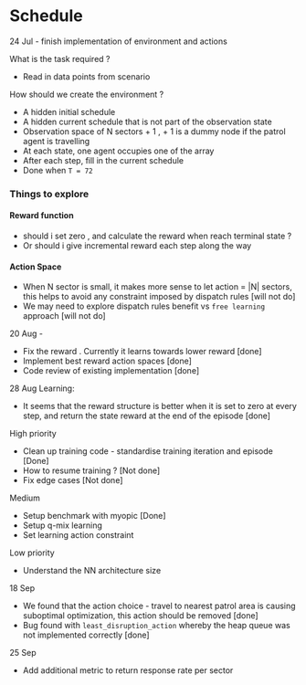 # Schedule 

24 Jul - finish implementation of environment and actions

What is the task required ? 

- Read in data points from scenario 

How should we create the environment ?

* A hidden initial schedule
* A hidden current schedule that is not part of the observation state 
* Observation space of N sectors + 1 , + 1 is a dummy node if the patrol agent is travelling
* At each state, one agent occupies one of the array 
* After each step, fill in the current schedule
* Done when `T = 72`

### Things to explore
#### Reward function 
* should i set zero , and calculate the reward when reach terminal state ?
* Or should i give incremental reward each step along the way

#### Action Space
* When N sector is small, it makes more sense to let action = |N| sectors, this helps to avoid any constraint imposed 
by dispatch rules [will not do]
* We may need to explore dispatch rules benefit vs `free learning` approach [will not do]

20 Aug - 
* Fix the reward . Currently it learns towards lower reward [done]
* Implement best reward action spaces [done]
* Code review of existing implementation [done]

28 Aug
Learning:
* It seems that the reward structure is better when it is set to zero at every step, and return the state reward
  at the end of the episode [done]

High priority
* Clean up training code - standardise training iteration and episode [Done]
* How to resume training ? [Not done]
* Fix edge cases [Not done]

Medium
* Setup benchmark with myopic [Done]
* Setup q-mix learning
* Set learning action constraint

Low priority
* Understand the NN architecture size

18 Sep
* We found that the action choice - travel to nearest patrol area is causing suboptimal optimization, this action should be removed [done]
* Bug found with `least_disruption_action` whereby the heap queue was not implemented correctly [done]

25 Sep
* Add additional metric to return response rate per sector